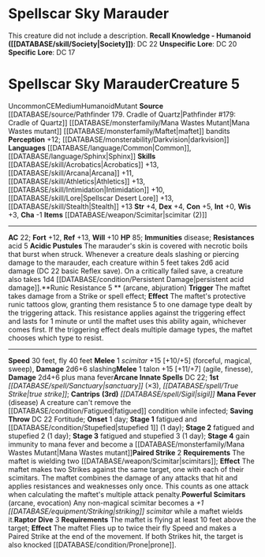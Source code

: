 ﻿---
ac: '22'
alignment: CE
all_resistance: null
burrow_speed: null
charisma: '-1'
climb_speed: null
constitution: '+5'
creature_ability:
- Acidic Pustules
- Mana Fever
- Paired Strike
- Powerful Scimitars
- Raptor Dive
- Runic Resistance
creature_family: null
dexterity: '+4'
element: null
fly_speed: '40'
fortitude: '+12'
hardness: null
hp: '85'
id: '1967'
immunity:
- '[[DATABASE/trait/Disease|disease]]'
intelligence: '+0'
land_speed: '30'
language:
- '[[DATABASE/language/Common|Common]]'
- '[[DATABASE/language/Sphinx|Sphinx]]'
level: '5'
max_speed: '40'
name: Spellscar Sky Marauder
perception: '+12'
rarity: Uncommon
reflex: '+13'
resistance:
- '[[DATABASE/trait/Acid|acid]] 5'
rus_type_level: null
school: null
sense:
- '[[DATABASE/monsterability/Darkvision|darkvision]]'
size: Medium
skill:
- '[[DATABASE/skill/Acrobatics|Acrobatics]] +13'
- '[[DATABASE/skill/Arcana|Arcana]] +11'
- '[[DATABASE/skill/Athletics|Athletics]] +13'
- '[[DATABASE/skill/Intimidation|Intimidation]] +10'
- '[[DATABASE/skill/Lore|Spellscar Desert Lore]] +13'
- '[[DATABASE/skill/Stealth|Stealth]] +13'
source: '[[DATABASE/source/Pathfinder 179. Cradle of Quartz|Pathfinder #179: Cradle
  of Quartz]]'
speed:
- 30 feet
- fly 40 feet
spell:
- '[[DATABASE/spell/Sanctuary|Sanctuary]]'
- '[[DATABASE/spell/Sigil|Sigil]]'
- '[[DATABASE/spell/True Strike|True Strike]]'
strength: '+4'
strength_req: '4'
strongest_save:
- Reflex
swim_speed: null
trait:
- '[[DATABASE/trait/Humanoid|Humanoid]]'
- '[[DATABASE/trait/Mutant|Mutant]]'
- '[[DATABASE/trait/Uncommon|Uncommon]]'
type: Creature
vision: Darkvision
weakest_save:
- Will
weakness: null
will: '+10'
wisdom: '+3'

---
# Spellscar Sky Marauder

This creature did not include a description.
**Recall Knowledge - Humanoid ([[DATABASE/skill/Society|Society]])**: DC 22
**Unspecific Lore**: DC 20
**Specific Lore**: DC 17

# Spellscar Sky Marauder<span class="item-type">Creature 5</span>

<span class="trait-uncommon item-trait">Uncommon</span><span class="trait-alignment item-trait">CE</span><span class="trait-size item-trait">Medium</span><span class="item-trait">Humanoid</span><span class="item-trait">Mutant</span>
**Source** [[DATABASE/source/Pathfinder 179. Cradle of Quartz|Pathfinder #179: Cradle of Quartz]]
[[DATABASE/monsterfamily/Mana Wastes Mutant|Mana Wastes mutant]] [[DATABASE/monsterfamily/Maftet|maftet]] bandits
**Perception** +12; [[DATABASE/monsterability/Darkvision|darkvision]]
**Languages** [[DATABASE/language/Common|Common]], [[DATABASE/language/Sphinx|Sphinx]]
**Skills** [[DATABASE/skill/Acrobatics|Acrobatics]] +13, [[DATABASE/skill/Arcana|Arcana]] +11, [[DATABASE/skill/Athletics|Athletics]] +13, [[DATABASE/skill/Intimidation|Intimidation]] +10, [[DATABASE/skill/Lore|Spellscar Desert Lore]] +13, [[DATABASE/skill/Stealth|Stealth]] +13
**Str** +4, **Dex** +4, **Con** +5, **Int** +0, **Wis** +3, **Cha** -1
**Items** [[DATABASE/weapon/Scimitar|scimitar (2)]]

---
**AC** 22; **Fort** +12, **Ref** +13, **Will** +10
**HP** 85; **Immunities** disease; **Resistances** acid 5
<span class="in-box-ability">**Acidic Pustules** The marauder's skin is covered with necrotic boils that burst when struck. Whenever a creature deals slashing or piercing damage to the marauder, each creature within 5 feet takes 2d6 acid damage (DC 22 basic Reflex save). On a critically failed save, a creature also takes 1d4 [[DATABASE/condition/Persistent Damage|persistent acid damage]].</span><span class="in-box-ability">**Runic Resistance <span class="action-icon">5</span> ** (arcane, abjuration) **Trigger** The maftet takes damage from a Strike or spell effect; **Effect** The maftet's protective runic tattoos glow, granting them resistance 5 to one damage type dealt by the triggering attack. This resistance applies against the triggering effect and lasts for 1 minute or until the maftet uses this ability again, whichever comes first. If the triggering effect deals multiple damage types, the maftet chooses which type to resist.</span>

---
**Speed** 30 feet, fly 40 feet
<span class="in-box-ability">**Melee** <span class="action-icon">1</span> _scimitar_ +15 [+10/+5] (forceful, magical, sweep), **Damage** 2d6+6 slashing</span><span class="in-box-ability">**Melee** <span class="action-icon">1</span> talon +15 [+11/+7] (agile, finesse), **Damage** 2d4+6 plus mana fever</span>**Arcane Innate Spells** DC 22; **1st** _[[DATABASE/spell/Sanctuary|sanctuary]]_ (×3), _[[DATABASE/spell/True Strike|true strike]]_; **Cantrips** **(3rd)** _[[DATABASE/spell/Sigil|sigil]]_
<span class="in-box-ability">**Mana Fever** (disease) A creature can't remove the [[DATABASE/condition/Fatigued|fatigued]] condition while infected; **Saving Throw** DC 22 Fortitude; **Onset** 1 day; **Stage 1** fatigued and [[DATABASE/condition/Stupefied|stupefied 1]] (1 day); **Stage 2** fatigued and stupefied 2 (1 day); **Stage 3** fatigued and stupefied 3 (1 day); **Stage 4** gain immunity to mana fever and become a [[DATABASE/monsterfamily/Mana Wastes Mutant|Mana Wastes mutant]]</span><span class="in-box-ability">**Paired Strike** <span class="action-icon">2</span> **Requirements** The maftet is wielding two [[DATABASE/weapon/Scimitar|scimitars]]; **Effect** The maftet makes two Strikes against the same target, one with each of their scimitars. The maftet combines the damage of any attacks that hit and applies resistances and weaknesses only once. This counts as one attack when calculating the maftet's multiple attack penalty.</span><span class="in-box-ability">**Powerful Scimitars** (arcane, evocation) Any non-magical scimitar becomes a _+1 [[DATABASE/equipment/Striking|striking]] scimitar_ while a maftet wields it.</span><span class="in-box-ability">**Raptor Dive** <span class="action-icon">3</span> **Requirements** The maftet is flying at least 10 feet above the target; **Effect** The maftet Flies up to twice their fly Speed and makes a Paired Strike at the end of the movement. If both Strikes hit, the target is also knocked [[DATABASE/condition/Prone|prone]].</span>